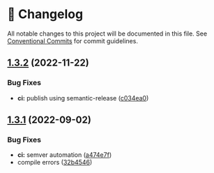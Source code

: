 <!-- markdownlint-disable --><!-- textlint-disable -->

# 📓 Changelog

All notable changes to this project will be documented in this file. See
[Conventional Commits](https://conventionalcommits.org) for commit guidelines.

## [1.3.2](https://github.com/sanity-io/sanity-plugin-dashboard-widget-netlify/compare/v1.3.1...v1.3.2) (2022-11-22)

### Bug Fixes

- **ci:** publish using semantic-release ([c034ea0](https://github.com/sanity-io/sanity-plugin-dashboard-widget-netlify/commit/c034ea0779dfd202e102895d53e23843dedd235f))

## [1.3.1](https://github.com/sanity-io/sanity-plugin-dashboard-widget-netlify/compare/v1.3.0...v1.3.1) (2022-09-02)

### Bug Fixes

- **ci:** semver automation ([a474e7f](https://github.com/sanity-io/sanity-plugin-dashboard-widget-netlify/commit/a474e7f9ba0e7ea005fa53dd8b2c8e674dc03a39))
- compile errors ([32b4546](https://github.com/sanity-io/sanity-plugin-dashboard-widget-netlify/commit/32b45460d1f71c74dc4a40ed6af1d8a839b5423f))
